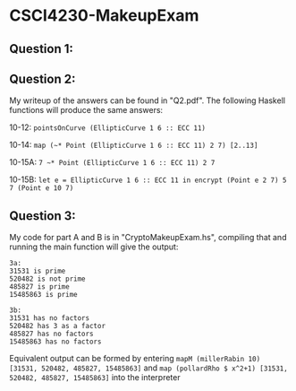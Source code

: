 # CSCI4230-MakeupExam
## Question 1:


## Question 2:
My writeup of the answers can be found in "Q2.pdf".  The following Haskell functions will produce the same answers:

10-12:	`pointsOnCurve (EllipticCurve 1 6 :: ECC 11)`

10-14:	`map (~* Point (EllipticCurve 1 6 :: ECC 11) 2 7) [2..13]`

10-15A:	`7 ~* Point (EllipticCurve 1 6 :: ECC 11) 2 7`

10-15B: `let e = EllipticCurve 1 6 :: ECC 11 in encrypt (Point e 2 7) 5 7 (Point e 10 7)`

## Question 3:
My code for part A and B is in "CryptoMakeupExam.hs", compiling that and running the main function will give the output:
```
3a:
31531 is prime
520482 is not prime
485827 is prime
15485863 is prime

3b:
31531 has no factors
520482 has 3 as a factor
485827 has no factors
15485863 has no factors
```

Equivalent output can be formed by entering `mapM (millerRabin 10) [31531, 520482, 485827, 15485863]` and `map (pollardRho $ x^2+1) [31531, 520482, 485827, 15485863]` into the interpreter
